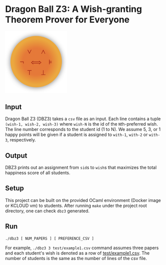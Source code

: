# Dragon Ball Z3: A Wish-granting Theorem Prover for Everyone
<img width="200" alt="dbz3" src="asset/dbz3.png">

## Input
Dragon Ball Z3 (DBZ3) takes a `csv` file as an input.
Each line contains a tuple `(wish-1, wish-2, wish-3)` where
`wish-N` is the id of the `N`th-preferred wish.
The line number corresponds to the student id (1 to N).
We assume 5, 3, or 1 happy points will be given if a student
is assigned to `with-1`, `with-2` or `with-3`, respectively.

## Output
DBZ3 prints out an assignment from `sid`s to `wish`s that maximizes the total
happiness score of all students.

## Setup
This project can be built on the provided OCaml environment (Docker image or KCLOUD vm) to students.
After running `make` under the project root directory, one can check `dbz3` generated.

## Run
```
./dbz3 [ NUM_PAPERS ] [ PREFERENCE_CSV ]
```
For example, `./dbz3 3 test/example1.csv` command assumes three papers and each student's wish
is denoted as a row of [test/example1.csv](test/example1.csv).
The number of students is the same as the number of lines of the csv file.
